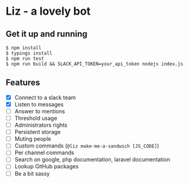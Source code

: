 # Liz - a lovely bot
## Get it up and running

```
$ npm install
$ typings install
$ npm run test
$ npm run build && SLACK_API_TOKEN=your_api_token nodejs index.js 
```

## Features

 - [x] Connect to a slack team
 - [x] Listen to messages
 - [ ] Answer to mentions
 - [ ] Threshold usage
 - [ ] Administrators rights
 - [ ] Persistent storage
 - [ ] Muting people
 - [ ] Custom commands (`@liz make-me-a-sandwich [JS_CODE]`)
 - [ ] Per channel commands
 - [ ] Search on google, php documentation, laravel documentation
 - [ ] Lookup GitHub packages
 - [ ] Be a bit sassy
